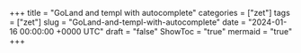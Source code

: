 +++
title = "GoLand and templ with autocomplete"
categories = ["zet"]
tags = ["zet"]
slug = "GoLand-and-templ-with-autocomplete"
date = "2024-01-16 00:00:00 +0000 UTC"
draft = "false"
ShowToc = "true"
mermaid = "true"
+++

